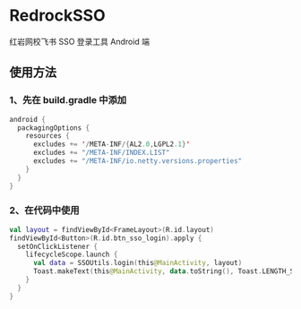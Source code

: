 # RedrockSSO
 红岩网校飞书 SSO 登录工具 Android 端
 
## 使用方法
### 1、先在 build.gradle 中添加
```kotlin
android {
  packagingOptions {
    resources {
      excludes += '/META-INF/{AL2.0,LGPL2.1}'
      excludes += "/META-INF/INDEX.LIST"
      excludes += "/META-INF/io.netty.versions.properties"
    }
  }
}
```

### 2、在代码中使用
```kotlin
val layout = findViewById<FrameLayout>(R.id.layout)
findViewById<Button>(R.id.btn_sso_login).apply {
  setOnClickListener {
    lifecycleScope.launch {
      val data = SSOUtils.login(this@MainActivity, layout)
      Toast.makeText(this@MainActivity, data.toString(), Toast.LENGTH_SHORT).show()
    }
  }
}
```
